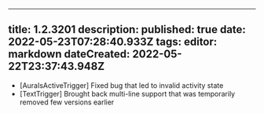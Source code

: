 
---
title: 1.2.3201
description: 
published: true
date: 2022-05-23T07:28:40.933Z
tags: 
editor: markdown
dateCreated: 2022-05-22T23:37:43.948Z
---		
		
- [AuraIsActiveTrigger] Fixed bug that led to invalid activity state
- [TextTrigger] Brought back multi-line support that was temporarily removed few versions earlier